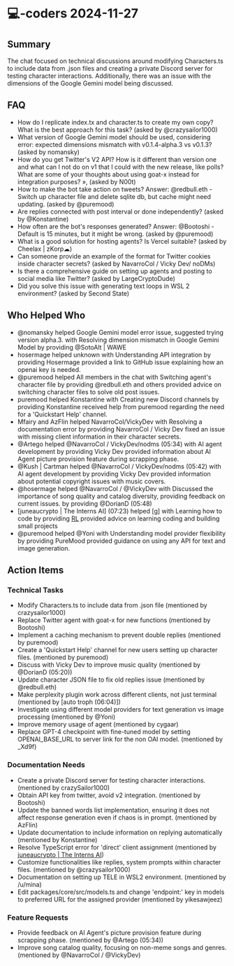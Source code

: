 # 💻-coders 2024-11-27

## Summary

The chat focused on technical discussions around modifying Characters.ts to include data from .json files and creating a private Discord server for testing character interactions. Additionally, there was an issue with the dimensions of the Google Gemini model being discussed.

## FAQ

- How do I replicate index.tx and character.ts to create my own copy? What is the best approach for this task? (asked by @crazysailor1000)
- What version of Google Gemini model should be used, considering error: expected dimensions mismatch with v0.1.4-alpha.3 vs v0.1.3? (asked by nomansky)
- How do you get Twitter's V2 API? How is it different than version one and what can I not do on v1 that I could with the new release, like polls? What are some of your thoughts about using goat-x instead for integration purposes? », (asked by N00t)
- How to make the bot take action on tweets?
  Answer: @redbull.eth - Switch up character file and delete sqlite db, but cache might need updating. (asked by @puremood)
- Are replies connected with post interval or done independently? (asked by @Konstantine)
- How often are the bot's responses generated?
  Answer: @Bootoshi - Default is 15 minutes, but it might be wrong. (asked by @puremood)
- What is a good solution for hosting agents? Is Vercel suitable? (asked by Cheelax | zKorp☁)
- Can someone provide an example of the format for Twitter cookies inside character secrets? (asked by NavarroCol / Vicky Dev/ noDMs)
- Is there a comprehensive guide on setting up agents and posting to social media like Twitter? (asked by LargeCryptoDude)
- Did you solve this issue with generating text loops in WSL 2 environment? (asked by Second State)

## Who Helped Who

- @nomansky helped Google Gemini model error issue, suggested trying version alpha.3. with Resolving dimension mismatch in Google Gemini Model by providing @SotoAlt | WAWE
- hosermage helped unknown with Understanding API integration by providing Hosermage provided a link to GitHub issue explaining how an openai key is needed.
- @puremood helped All members in the chat with Switching agent's character file by providing @redbull.eth and others provided advice on switching character files to solve old post issues.
- puremood helped Konstantine with Creating new Discord channels by providing Konstantine received help from puremood regarding the need for a 'Quickstart Help' channel.
- Mfairy and AzFlin helped NavarroCol/VickyDev with Resolving a documentation error by providing NavarroCol / Vicky Dev fixed an issue with missing client information in their character secrets.
- @Artego helped @NavarroCol / VickyDev/nodms (05:34) with AI agent development by providing Vicky Dev provided information about AI Agent picture provision feature during scrapping phase.
- @Kush | Cartman helped @NavarroCol / VickyDev/nodms (05:42) with AI agent development by providing Vicky Dev provided information about potential copyright issues with music covers.
- @hosermage helped @NavarroCol / @VickyDev with Discussed the importance of song quality and catalog diversity, providing feedback on current issues. by providing @DorianD (05:48)
- [juneaucrypto | The Interns AI] (07:23) helped [g] with Learning how to code by providing [RL](06:54) provided advice on learning coding and building small projects
- @puremood helped @Yoni with Understanding model provider flexibility by providing PureMood provided guidance on using any API for text and image generation.

## Action Items

### Technical Tasks

- Modify Characters.ts to include data from .json file (mentioned by crazysailor1000)
- Replace Twitter agent with goat-x for new functions (mentioned by Bootoshi)
- Implement a caching mechanism to prevent double replies (mentioned by puremood)
- Create a 'Quickstart Help' channel for new users setting up character files. (mentioned by puremood)
- Discuss with Vicky Dev to improve music quality (mentioned by @DorianD (05:20))
- Update character JSON file to fix old replies issue (mentioned by @redbull.eth)
- Make perplexity plugin work across different clients, not just terminal (mentioned by [auto troph (06:04)])
- Investigate using different model providers for text generation vs image processing (mentioned by @Yoni)
- Improve memory usage of agent (mentioned by cygaar)
- Replace GPT-4 checkpoint with fine-tuned model by setting OPENAI_BASE_URL to server link for the non OAI model. (mentioned by \_Xd9f)

### Documentation Needs

- Create a private Discord server for testing character interactions. (mentioned by crazySailor1000)
- Obtain API key from twitter, avoid v2 integration. (mentioned by Bootoshi)
- Update the banned words list implementation, ensuring it does not affect response generation even if chaos is in prompt. (mentioned by AzFlin)
- Update documentation to include information on replying automatically (mentioned by Konstantine)
- Resolve TypeScript error for 'direct' client assignment (mentioned by [juneaucrypto | The Interns AI](07:23))
- Customize functionalities like replies, system prompts within character files. (mentioned by @crazysailor1000)
- Documentation on setting up TELE in WSL2 environment. (mentioned by /u/mina)
- Edit packages/core/src/models.ts and change 'endpoint:' key in models to preferred URL for the assigned provider (mentioned by yikesawjeez)

### Feature Requests

- Provide feedback on AI Agent's picture provision feature during scrapping phase. (mentioned by @Artego (05:34))
- Improve song catalog quality, focusing on non-meme songs and genres. (mentioned by @NavarroCol / @VickyDev)
